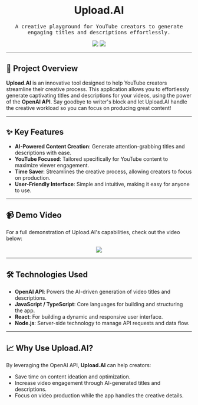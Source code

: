 <h1 align="center">Upload.AI</h1>

<p align="center">
  <samp>A creative playground for YouTube creators to generate engaging titles and descriptions effortlessly.</samp>
</p>

<div align="center">
  <img src="https://img.shields.io/badge/Made_with-OpenAI_API-412991?style=for-the-badge&logo=openai&logoColor=white" />
  <img src="https://img.shields.io/badge/YouTube_Content-Creator_Tool-red?style=for-the-badge&logo=youtube&logoColor=white" />
</div>

---

## 🚀 Project Overview

**Upload.AI** is an innovative tool designed to help YouTube creators streamline their creative process. This application allows you to effortlessly generate captivating titles and descriptions for your videos, using the power of the **OpenAI API**. Say goodbye to writer's block and let Upload.AI handle the creative workload so you can focus on producing great content!

---

## ✨ Key Features

- **AI-Powered Content Creation**: Generate attention-grabbing titles and descriptions with ease.
- **YouTube Focused**: Tailored specifically for YouTube content to maximize viewer engagement.
- **Time Saver**: Streamlines the creative process, allowing creators to focus on production.
- **User-Friendly Interface**: Simple and intuitive, making it easy for anyone to use.

---

## 📹 Demo Video

For a full demonstration of Upload.AI's capabilities, check out the video below:

<div align="center">
  <a href="https://www.youtube.com/embed/Oq8fnc0mQoM?autoplay=1&loop=1&playlist=Oq8fnc0mQoM&mute=1&controls=0&modestbranding=1&fs=0&rel=0" target="_blank">
    <img src="https://img.shields.io/badge/Watch_Demo_on_YouTube-red?style=for-the-badge&logo=youtube&logoColor=white" />
  </a>
</div>

---

## 🛠️ Technologies Used

- **OpenAI API**: Powers the AI-driven generation of video titles and descriptions.
- **JavaScript / TypeScript**: Core languages for building and structuring the app.
- **React**: For building a dynamic and responsive user interface.
- **Node.js**: Server-side technology to manage API requests and data flow.

---

## 📈 Why Use Upload.AI?

By leveraging the OpenAI API, **Upload.AI** can help creators:
- Save time on content ideation and optimization.
- Increase video engagement through AI-generated titles and descriptions.
- Focus on video production while the app handles the creative details.
